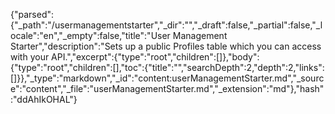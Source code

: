 {"parsed":{"_path":"/usermanagementstarter","_dir":"","_draft":false,"_partial":false,"_locale":"en","_empty":false,"title":"User Management Starter","description":"Sets up a public Profiles table which you can access with your API.","excerpt":{"type":"root","children":[]},"body":{"type":"root","children":[],"toc":{"title":"","searchDepth":2,"depth":2,"links":[]}},"_type":"markdown","_id":"content:userManagementStarter.md","_source":"content","_file":"userManagementStarter.md","_extension":"md"},"hash":"ddAhIkOHAL"}